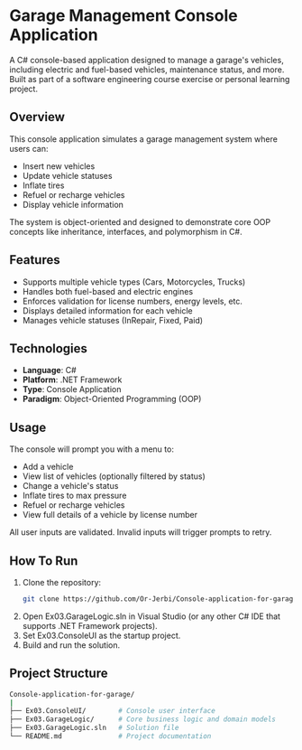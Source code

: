 # Garage Management Console Application

A C# console-based application designed to manage a garage's vehicles, including electric and fuel-based vehicles, maintenance status, and more. Built as part of a software engineering course exercise or personal learning project.

## Overview

This console application simulates a garage management system where users can:
- Insert new vehicles
- Update vehicle statuses
- Inflate tires
- Refuel or recharge vehicles
- Display vehicle information

The system is object-oriented and designed to demonstrate core OOP concepts like inheritance, interfaces, and polymorphism in C#.

## Features

- Supports multiple vehicle types (Cars, Motorcycles, Trucks)
- Handles both fuel-based and electric engines
- Enforces validation for license numbers, energy levels, etc.
- Displays detailed information for each vehicle
- Manages vehicle statuses (InRepair, Fixed, Paid)

## Technologies

- **Language**: C#
- **Platform**: .NET Framework
- **Type**: Console Application
- **Paradigm**: Object-Oriented Programming (OOP)

## Usage

The console will prompt you with a menu to:

- Add a vehicle
- View list of vehicles (optionally filtered by status)
- Change a vehicle's status
- Inflate tires to max pressure
- Refuel or recharge vehicles
- View full details of a vehicle by license number

All user inputs are validated. Invalid inputs will trigger prompts to retry.


## How To Run

1. Clone the repository:
   ```bash
   git clone https://github.com/Or-Jerbi/Console-application-for-garage.git
   
2. Open Ex03.GarageLogic.sln in Visual Studio (or any other C# IDE that supports .NET Framework projects).
3. Set Ex03.ConsoleUI as the startup project.
4. Build and run the solution.

## Project Structure
   ```bash
   Console-application-for-garage/
   |
   ├── Ex03.ConsoleUI/        # Console user interface
   ├── Ex03.GarageLogic/      # Core business logic and domain models
   ├── Ex03.GarageLogic.sln   # Solution file
   └── README.md              # Project documentation




